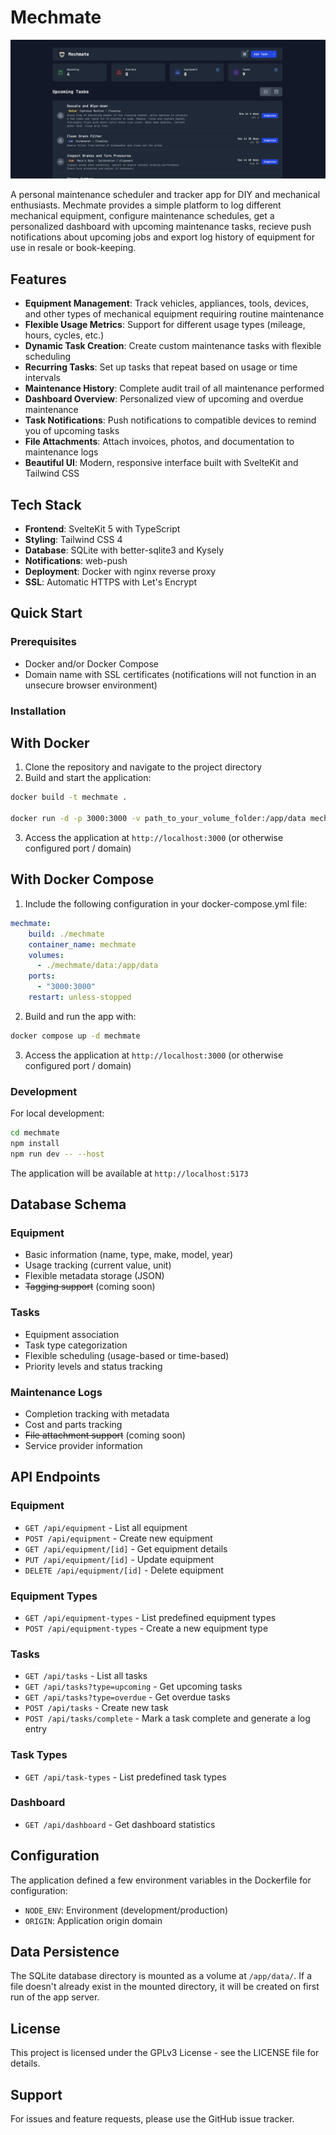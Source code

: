 # Mechmate
![mechmate home dashboard](./screenshot.png)

A personal maintenance scheduler and tracker app for DIY and mechanical enthusiasts. Mechmate provides a simple platform to log different mechanical equipment, configure maintenance schedules, get a personalized dashboard with upcoming maintenance tasks, recieve push notifications about upcoming jobs and export log history of equipment for use in resale or book-keeping.

## Features

- **Equipment Management**: Track vehicles, appliances, tools, devices, and other types of mechanical equipment requiring routine maintenance
- **Flexible Usage Metrics**: Support for different usage types (mileage, hours, cycles, etc.)
- **Dynamic Task Creation**: Create custom maintenance tasks with flexible scheduling
- **Recurring Tasks**: Set up tasks that repeat based on usage or time intervals
- **Maintenance History**: Complete audit trail of all maintenance performed
- **Dashboard Overview**: Personalized view of upcoming and overdue maintenance
- **Task Notifications**: Push notifications to compatible devices to remind you of upcoming tasks
- **File Attachments**: Attach invoices, photos, and documentation to maintenance logs
- **Beautiful UI**: Modern, responsive interface built with SvelteKit and Tailwind CSS

## Tech Stack

- **Frontend**: SvelteKit 5 with TypeScript
- **Styling**: Tailwind CSS 4
- **Database**: SQLite with better-sqlite3 and Kysely
- **Notifications**: web-push
- **Deployment**: Docker with nginx reverse proxy
- **SSL**: Automatic HTTPS with Let's Encrypt

## Quick Start

### Prerequisites

- Docker and/or Docker Compose
- Domain name with SSL certificates (notifications will not function in an unsecure browser environment)

### Installation

## With Docker

1. Clone the repository and navigate to the project directory
2. Build and start the application:

```bash
docker build -t mechmate .

docker run -d -p 3000:3000 -v path_to_your_volume_folder:/app/data mechmate
```

3. Access the application at `http://localhost:3000` (or otherwise configured port / domain)

## With Docker Compose

1. Include the following configuration in your docker-compose.yml file:
```yml
mechmate:
    build: ./mechmate
    container_name: mechmate
    volumes:
      - ./mechmate/data:/app/data
    ports:
      - "3000:3000"
    restart: unless-stopped

```
2. Build and run the app with:
```bash
docker compose up -d mechmate
```
3. Access the application at `http://localhost:3000` (or otherwise configured port / domain)


### Development

For local development:

```bash
cd mechmate
npm install
npm run dev -- --host
```

The application will be available at `http://localhost:5173`

## Database Schema

### Equipment
- Basic information (name, type, make, model, year)
- Usage tracking (current value, unit)
- Flexible metadata storage (JSON)
- ~~Tagging support~~ (coming soon)

### Tasks
- Equipment association
- Task type categorization
- Flexible scheduling (usage-based or time-based)
- Priority levels and status tracking

### Maintenance Logs
- Completion tracking with metadata
- Cost and parts tracking
- ~~File attachment support~~ (coming soon)
- Service provider information

## API Endpoints

### Equipment
- `GET /api/equipment` - List all equipment
- `POST /api/equipment` - Create new equipment
- `GET /api/equipment/[id]` - Get equipment details
- `PUT /api/equipment/[id]` - Update equipment
- `DELETE /api/equipment/[id]` - Delete equipment

### Equipment Types
- `GET /api/equipment-types` - List predefined equipment types
- `POST /api/equipment-types` - Create a new equipment type


### Tasks
- `GET /api/tasks` - List all tasks
- `GET /api/tasks?type=upcoming` - Get upcoming tasks
- `GET /api/tasks?type=overdue` - Get overdue tasks
- `POST /api/tasks` - Create new task
- `POST /api/tasks/complete` - Mark a task complete and generate a log entry

### Task Types
- `GET /api/task-types` - List predefined task types

### Dashboard
- `GET /api/dashboard` - Get dashboard statistics

## Configuration

The application defined a few environment variables in the Dockerfile for configuration:

- `NODE_ENV`: Environment (development/production)
- `ORIGIN`: Application origin domain

## Data Persistence

The SQLite database directory is mounted as a volume at `/app/data/`. If a file doesn't already exist in the mounted directory, it will be created on first run of the app server.

## License

This project is licensed under the GPLv3 License - see the LICENSE file for details.

## Support

For issues and feature requests, please use the GitHub issue tracker.
